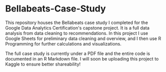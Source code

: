 # Bellabeats-Case-Study
This repository houses the Bellabeats case study I completed for the Google Data Analytics Certification's capstone project. It is a full data analysis from data cleaning to recommendations. In this project I use Google Sheets for preliminary data cleaning and overview, and I then use R Programming for further calculations and visualizations.

The full case study is currently under a PDF file and the entire code is documented in an R Markdown file. I will soon be uploading this project to Kaggle to ensure better shareability!
